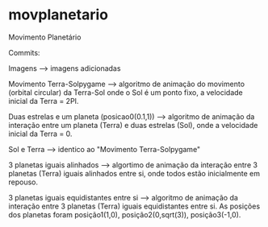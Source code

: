 # movplanetario
Movimento Planetário

Commits:

Imagens --> imagens adicionadas

Movimento Terra-Solpygame --> algoritmo de animação do movimento (orbital circular) da Terra-Sol onde o Sol é um ponto fixo, a velocidade inicial da Terra = 2PI.

Duas estrelas e um planeta (posicao0(0.1,1)) --> algoritmo de animação da interação entre um planeta (Terra) e duas estrelas (Sol), onde a velocidade inicial da Terra = 0.

Sol e Terra --> identico ao "Movimento Terra-Solpygame"

3 planetas iguais alinhados --> algortimo de animação da interação entre 3 planetas (Terra) iguais alinhados entre si, onde todos estão inicialmente em repouso.

3 planetas iguais equidistantes entre si --> algoritmo de animação da interação entre 3 planetas (Terra) iguais equidistantes entre si. As posições dos planetas foram posição1(1,0), posição2(0,sqrt(3)), posição3(-1,0).
